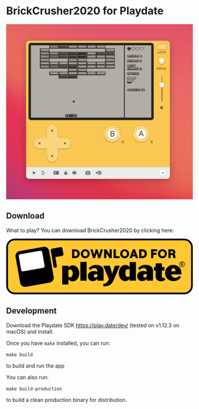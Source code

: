 # BrickCrusher2020 for Playdate

![BrickCrusher Image](art/screenshot.png)

## Download

Wnat to play? You can download BrickCrusher2020 by clicking here:

[![BrickCrusher Image](art/Playdate-badges/Playdate-badge-download.svg)](https://aliasaria.itch.io/brickcrusher-2020-for-playdate)

## Development

Download the Playdate SDK https://play.date/dev/ (tested on v1.12.3 on macOS) and install.

Once you have `make` installed, you can run:

```
make build
```

to build and run the app

You can also run:

```
make build-production
```

to build a clean production binary for distribution.
